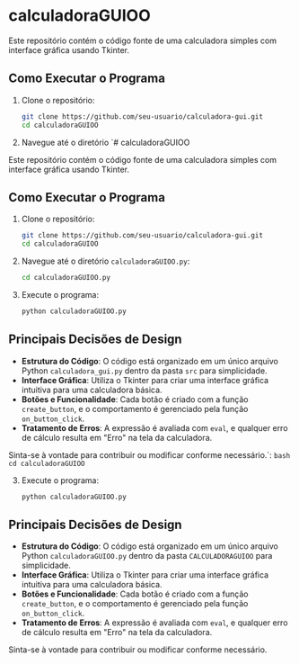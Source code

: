 # calculadoraGUIOO

Este repositório contém o código fonte de uma calculadora simples com interface gráfica usando Tkinter.

## Como Executar o Programa

1. Clone o repositório:
    ```bash
    git clone https://github.com/seu-usuario/calculadora-gui.git
    cd calculadoraGUIOO
    ```

2. Navegue até o diretório `# calculadoraGUIOO

Este repositório contém o código fonte de uma calculadora simples com interface gráfica usando Tkinter.

## Como Executar o Programa

1. Clone o repositório:
    ```bash
    git clone https://github.com/seu-usuario/calculadora-gui.git
    cd calculadoraGUIOO
    ```

2. Navegue até o diretório `calculadoraGUIOO.py`:
    ```bash
    cd calculadoraGUIOO.py
    ```

3. Execute o programa:
    ```bash
    python calculadoraGUIOO.py
    ```

## Principais Decisões de Design

- **Estrutura do Código**: O código está organizado em um único arquivo Python `calculadora_gui.py` dentro da pasta `src` para simplicidade.
- **Interface Gráfica**: Utiliza o Tkinter para criar uma interface gráfica intuitiva para uma calculadora básica.
- **Botões e Funcionalidade**: Cada botão é criado com a função `create_button`, e o comportamento é gerenciado pela função `on_button_click`.
- **Tratamento de Erros**: A expressão é avaliada com `eval`, e qualquer erro de cálculo resulta em "Erro" na tela da calculadora.

Sinta-se à vontade para contribuir ou modificar conforme necessário.`:
    ```bash
    cd calculadoraGUIOO
    ```

3. Execute o programa:
    ```bash
    python calculadoraGUIOO.py
    ```

## Principais Decisões de Design

- **Estrutura do Código**: O código está organizado em um único arquivo Python `calculadoraGUIOO.py` dentro da pasta `CALCULADORAGUIOO` para simplicidade.
- **Interface Gráfica**: Utiliza o Tkinter para criar uma interface gráfica intuitiva para uma calculadora básica.
- **Botões e Funcionalidade**: Cada botão é criado com a função `create_button`, e o comportamento é gerenciado pela função `on_button_click`.
- **Tratamento de Erros**: A expressão é avaliada com `eval`, e qualquer erro de cálculo resulta em "Erro" na tela da calculadora.

Sinta-se à vontade para contribuir ou modificar conforme necessário.
